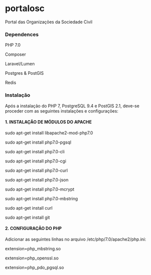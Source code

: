 # portalosc
Portal das Organizações da Sociedade Civil

### Dependences
PHP 7.0 

Composer

Laravel/Lumen

Postgres & PostGIS

Redis

### Instalação
Após a instalação do PHP 7, PostgreSQL 9.4 e PostGIS 2.1, deve-se proceder com as seguintes instalações e configurações:


#### 1. INSTALAÇÃO DE MÓDULOS DO APACHE

sudo apt-get install libapache2-mod-php7.0

sudo apt-get install php7.0-pgsql

sudo apt-get install php7.0-cli

sudo apt-get install php7.0-cgi

sudo apt-get install php7.0-curl

sudo apt-get install php7.0-json

sudo apt-get install php7.0-mcrypt

sudo apt-get install php7.0-mbstring

sudo apt-get install curl

sudo apt-get install git


#### 2. CONFIGURAÇÃO DO PHP

Adicionar as seguintes linhas no arquivo /etc/php/7.0/apache2/php.ini:

extension=php_mbstring.so

extension=php_openssl.so

extension=php_pdo_pgsql.so
